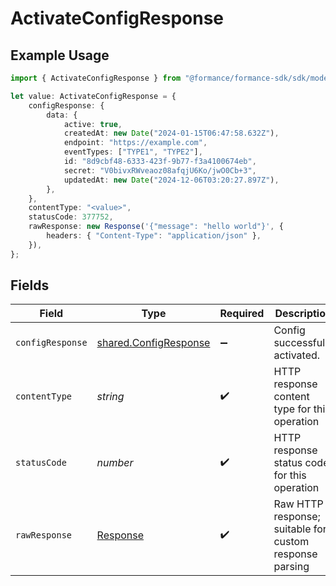 # ActivateConfigResponse

## Example Usage

```typescript
import { ActivateConfigResponse } from "@formance/formance-sdk/sdk/models/operations";

let value: ActivateConfigResponse = {
    configResponse: {
        data: {
            active: true,
            createdAt: new Date("2024-01-15T06:47:58.632Z"),
            endpoint: "https://example.com",
            eventTypes: ["TYPE1", "TYPE2"],
            id: "8d9cbf48-6333-423f-9b77-f3a4100674eb",
            secret: "V0bivxRWveaoz08afqjU6Ko/jwO0Cb+3",
            updatedAt: new Date("2024-12-06T03:20:27.897Z"),
        },
    },
    contentType: "<value>",
    statusCode: 377752,
    rawResponse: new Response('{"message": "hello world"}', {
        headers: { "Content-Type": "application/json" },
    }),
};
```

## Fields

| Field                                                                 | Type                                                                  | Required                                                              | Description                                                           |
| --------------------------------------------------------------------- | --------------------------------------------------------------------- | --------------------------------------------------------------------- | --------------------------------------------------------------------- |
| `configResponse`                                                      | [shared.ConfigResponse](../../../sdk/models/shared/configresponse.md) | :heavy_minus_sign:                                                    | Config successfully activated.                                        |
| `contentType`                                                         | *string*                                                              | :heavy_check_mark:                                                    | HTTP response content type for this operation                         |
| `statusCode`                                                          | *number*                                                              | :heavy_check_mark:                                                    | HTTP response status code for this operation                          |
| `rawResponse`                                                         | [Response](https://developer.mozilla.org/en-US/docs/Web/API/Response) | :heavy_check_mark:                                                    | Raw HTTP response; suitable for custom response parsing               |